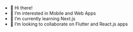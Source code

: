 - 👋 Hi there!
- 👀 I’m interested in Mobile and Web Apps
- 🌱 I’m currently learning Next.js
- 💞️ I’m looking to collaborate on Flutter and React.js apps
